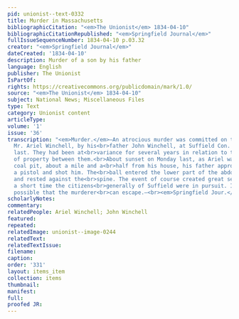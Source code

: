 ```yaml
---
pid: unionist--text-0332
title: Murder in Massachusetts
bibliographicCitation: "<em>The Unionist</em> 1834-04-10"
bibliographicCitationRepublished: "<em>Springfield Journal</em>"
fullIssueSequenceNumber: 1834-04-10 p.03.32
creator: "<em>Springfield Journal</em>"
dateCreated: '1834-04-10'
description: Murder of a son by his father
language: English
publisher: The Unionist
IsPartOf: 
rights: https://creativecommons.org/publicdomain/mark/1.0/
source: "<em>The Unionist</em> 1834-04-10"
subject: National News; Miscellaneous Files
type: Text
category: Unionist content
articleType: 
volume: '1'
issue: '36'
transcription: "<em>Murder.</em>—An atrocious murder was committed on the body of
  Mr. Ariel Winchell, by his<br>father John Winchell, at Suffield Con. on Monday evening
  last. They had been at<br>variance for several years in relation to the transfer
  of property between them.<br>About sunset on Monday last, as Ariel was tending a
  coal pit, about a mile and a<br>half from his house, his father approached him with
  a pistol and shot him. The<br>ball entered the lower part of the abdomen in front,
  and rested against the<br>spine. The event of course created great sensation, in
  a short time the citizens<br>generally of Suffield were in pursuit. It is scarcely
  possible that the murderer<br>can escape.—<br><em>Springfield Jour.</em>"
scholarlyNotes: 
commentary: 
relatedPeople: Ariel Winchell; John Winchell
featured: 
repeated: 
relatedImage: unionist--image-0244
relatedText: 
relatedTextIssue: 
filename: 
caption: 
order: '331'
layout: items_item
collection: items
thumbnail: 
manifest: 
full: 
proofed JR: 
---
```

